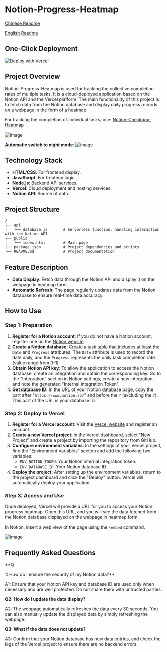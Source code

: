 # Notion-Progress-Heatmap

[Chinese Readme](README.md)

[English Readme](README_EN.md)

## One-Click Deployment
[![Deploy with Vercel](https://vercel.com/button)](https://vercel.com/new/clone?repository-url=https%3A%2F%2Fgithub.com%2FZippland%2FNotion-Progress-Heatmap&env=ENV_DATABASE_ID&env=ENV_NOTION_TOKEN&project-name=notion-progress-heatmap&repository-name=notion-progress-heatmap)

## Project Overview

Notion-Progress-Heatmap is used for tracking the collective completion rates of multiple tasks. It is a cloud-deployed application based on the Notion API and the Vercel platform. The main functionality of this project is to fetch data from the Notion database and display daily progress records on a webpage in the form of a heatmap.

For tracking the completion of individual tasks, use: [Notion-Checkbox-Heatmap](https://github.com/Zippland/Notion-Checkbox-Heatmap)

![image](https://github.com/Zippland/Notion-Progress-Heatmap/assets/126135306/63b0375e-7526-4863-8a87-cf56dcf75047)

**Automatic switch to night mode**:
![image](https://github.com/Zippland/Notion-Progress-Heatmap/assets/126135306/fef9ffdc-9509-4980-8f03-05f1210a35d2)

## Technology Stack

- **HTML/CSS**: For frontend display.
- **JavaScript**: For frontend logic.
- **Node.js**: Backend API services.
- **Vercel**: Cloud deployment and hosting services.
- **Notion API**: Source of data.

## Project Structure

```
/
├── api
│   └── database.js       # Serverless function, handling interaction with the Notion API
├── public
│   └── index.html        # Main page
├── package.json          # Project dependencies and scripts
└── README.md             # Project documentation
```

## Feature Description

- **Data Display**: Fetch data through the Notion API and display it on the webpage in heatmap form.
- **Automatic Refresh**: The page regularly updates data from the Notion database to ensure real-time data accuracy.

## How to Use

### Step 1: Preparation

1. **Register for a Notion account**: If you do not have a Notion account, register one on the [Notion website](https://www.notion.so/).
2. **Create a Notion database**: Create a task table that includes at least the `Date` and `Progress` attributes. The `Date` attribute is used to record the date daily, and the `Progress` represents the daily task completion rate (value range from 0-1).
3. **Obtain Notion API key**: To allow the application to access the Notion database, create an integration and obtain the corresponding key. Go to the "Integration" section in Notion settings, create a new integration, and note the generated "Internal Integration Token".
4. **Get database ID**: In the URL of your Notion database page, copy the part after "`https://www.notion.so/`" and before the `?` (excluding the `?`). This part of the URL is your database ID.

### Step 2: Deploy to Vercel

1. **Register for a Vercel account**: Visit the [Vercel website](https://vercel.com/) and register an account.
2. **Create a new Vercel project**: In the Vercel dashboard, select "New Project" and create a project by importing the repository from GitHub.
3. **Configure environment variables**: In the settings of your Vercel project, find the "Environment Variables" section and add the following two variables:
   - `ENV_NOTION_TOKEN`: Your Notion internal integration token.
   - `ENV_DATABASE_ID`: Your Notion database ID.
4. **Deploy the project**: After setting up the environment variables, return to the project dashboard and click the "Deploy" button. Vercel will automatically deploy your application.

### Step 3: Access and Use

Once deployed, Vercel will provide a URL for you to access your Notion progress heatmap. Open this URL, and you will see the data fetched from the Notion database displayed on the webpage in heatmap form.

In Notion, insert a web view of the page using the `\embed` command.

![image](https://github.com/Zippland/Notion-Progress-Heatmap/assets/126135306/9298c5aa-bd5e-49d2-979f-546f3bf469f0)


## Frequently Asked Questions

**Q

1: How do I ensure the security of my Notion data?**

A1: Ensure that your Notion API key and database ID are used only when necessary and are well protected. Do not share them with untrusted parties.

**Q2: How do I update the data display?**

A2: The webpage automatically refreshes the data every 30 seconds. You can also manually update the displayed data by simply refreshing the webpage.

**Q3: What if the data does not update?**

A3: Confirm that your Notion database has new data entries, and check the logs of the Vercel project to ensure there are no backend errors.
